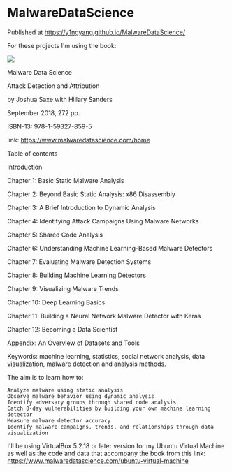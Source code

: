 # MalwareDataScience

Published at https://y1ngyang.github.io/MalwareDataScience/

For these projects I'm using the book: 

![](https://nostarch.com/sites/default/files/styles/uc_product_full/public/malwarescience_cover-front.png?itok=IlWRlT3J)

Malware Data Science

Attack Detection and Attribution

by Joshua Saxe with Hillary Sanders

September 2018, 272 pp.

ISBN-13: 978-1-59327-859-5

link: https://www.malwaredatascience.com/home

Table of contents 

Introduction

Chapter 1: Basic Static Malware Analysis

Chapter 2: Beyond Basic Static Analysis: x86 Disassembly

Chapter 3: A Brief Introduction to Dynamic Analysis

Chapter 4: Identifying Attack Campaigns Using Malware Networks

Chapter 5: Shared Code Analysis

Chapter 6: Understanding Machine Learning-Based Malware Detectors

Chapter 7: Evaluating Malware Detection Systems

Chapter 8: Building Machine Learning Detectors

Chapter 9: Visualizing Malware Trends

Chapter 10: Deep Learning Basics

Chapter 11: Building a Neural Network Malware Detector with Keras

Chapter 12: Becoming a Data Scientist

Appendix: An Overview of Datasets and Tools

Keywords:
machine learning, statistics, social network analysis, data visualization, malware detection and analysis methods. 

The aim is to learn how to:

    Analyze malware using static analysis
    Observe malware behavior using dynamic analysis
    Identify adversary groups through shared code analysis
    Catch 0-day vulnerabilities by building your own machine learning detector
    Measure malware detector accuracy
    Identify malware campaigns, trends, and relationships through data visualization

I'll be using VirtualBox 5.2.18 or later version for my Ubuntu Virtual Machine as well as the code and data that accompany the book from this link: https://www.malwaredatascience.com/ubuntu-virtual-machine
